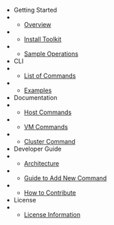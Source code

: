 * Getting Started
* * [Overview](/ "Getting started")
* * [Install Toolkit](install.md "Install the toolkit")
* * [Sample Operations](sample-operations.md "Sample operations")
* CLI
* * [List of Commands](commands.md "All available commands")
* * [Examples]()
* Documentation
* * [Host Commands]()
* * [VM Commands]()
* * [Cluster Command]()
* Developer Guide
* * [Architecture]()
* * [Guide to Add New Command]()
* * [How to Contribute](contribute.md "Contribute")
* License
* * [License Information](license.md "License Information")
